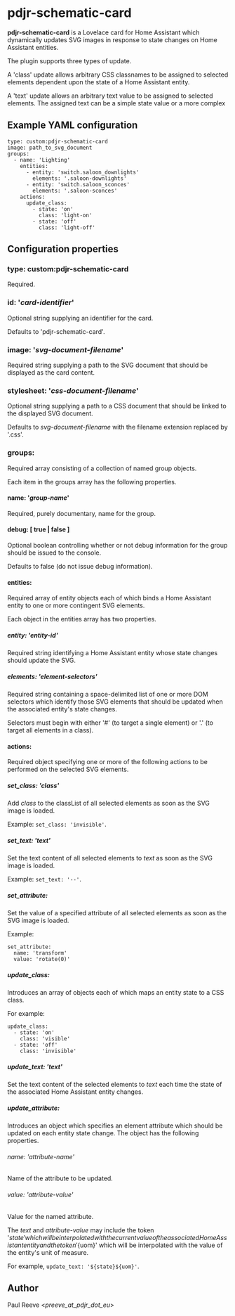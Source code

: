 # pdjr-schematic-card

**pdjr-schematic-card** is a Lovelace card for Home Assistant which
dynamically updates SVG images in response to state changes on Home
Assistant entities.

The plugin supports three types of update.

A 'class' update allows arbitrary CSS classnames to be assigned to
selected elements dependent upon the state of a Home Assistant entity.

A 'text' update allows an arbitrary text value to be assigned to
selected elements.
The assigned text can be a simple state value or a more complex 

## Example YAML configuration
```
type: custom:pdjr-schematic-card
image: path_to_svg_document
groups:
  - name: 'Lighting'
    entities:
      - entity: 'switch.saloon_downlights'
        elements: '.saloon-downlights'
      - entity: 'switch.saloon_sconces'
        elements: '.saloon-sconces'
    actions:
      update_class:
        - state: 'on'
          class: 'light-on'
        - state: 'off'
          class: 'light-off'
```
## Configuration properties

### type: custom:pdjr-schematic-card
Required.

### id: '*card-identifier*'
Optional string supplying an identifier for the card.

Defaults to 'pdjr-schematic-card'.

### image: '*svg-document-filename*'
Required string supplying a path to the SVG document that should be
displayed as the card content.

### stylesheet: '*css-document-filename*'
Optional string supplying a path to a CSS document that should be
linked to the displayed SVG document.

Defaults to *svg-document-filename* with the filename extension
replaced by '.css'.

### groups:
Required array consisting of a collection of named group objects.

Each item in the groups array has the following properties.

#### name: '*group-name*'
Required, purely documentary, name for the group.

#### debug: [ true | false ]
Optional boolean controlling whether or not debug information for
the group should be issued to the console.

Defaults to false (do not issue debug information).

#### entities:
Required array of entity objects each of which binds a Home Assistant
entity to one or more contingent SVG elements.

Each object in the entities array has two properties.

##### entity: '*entity-id*'
Required string identifying a Home Assistant entity whose state
changes should update the SVG.

##### elements: '*element-selectors*'
Required string containing a space-delimited list of one or more
DOM selectors which identify those SVG elements that should be
updated when the associated entity's state changes.

Selectors must begin with either '#' (to target a single element)
or '.' (to target all elements in a class).

#### actions:
Required object specifying one or more of the following actions to
be performed on the selected SVG elements.

##### set_class: '*class*'
Add *class* to the classList of all selected elements as soon
as the SVG image is loaded.

Example: ```set_class: 'invisible'```.

##### set_text: '*text*'
Set the text content of all selected elements to *text* as soon
as the SVG image is loaded.

Example: ```set_text: '--'```.

##### set_attribute:
Set the value of a specified attribute of all selected elements
as soon as the SVG image is loaded.

Example:
```
set_attribute:
  name: 'transform'
  value: 'rotate(0)'
```

##### update_class:
Introduces an array of objects each of which maps an entity state
to a CSS class.

For example:
```
update_class:
  - state: 'on'
    class: 'visible'
  - state: 'off'
    class: 'invisible'
```

##### update_text: '*text*'
Set the text content of the selected elements to *text* each time
the state of the associated Home Assistant entity changes.

##### update_attribute:
Introduces an object which specifies an element attribute which
should be updated on each entity state change.
The object has the following properties.

###### name: '*attribute-name*'
Name of the attribute to be updated.

###### value: '*attribute-value*'
Value for the named attribute.

The *text* and *attribute-value* may include the token '${state}'
which will be interpolated with the current value of the associated
Home Assistant entity and the token '${uom}' which will be interpolated
with the value of the entity's unit of measure.

For example, ```update_text: '${state}${uom}'```.

## Author
Paul Reeve <*preeve_at_pdjr_dot_eu*>
